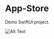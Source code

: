 # App-Store
Demo SwiftUI project.

![Alt Text](https://media.giphy.com/media/sdXORf0JibEOwKPr2l/giphy.gif)
